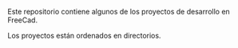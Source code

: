 Este repositorio contiene algunos de los proyectos de desarrollo en FreeCad.

Los proyectos están ordenados en directorios. 


